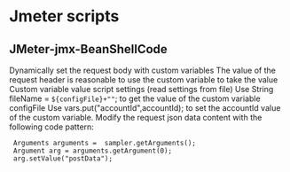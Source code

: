 # Jmeter scripts
## JMeter-jmx-BeanShellCode
Dynamically set the request body with custom variables
The value of the request header is reasonable to use the custom variable to take the value
Custom variable value script settings (read settings from file)
Use String fileName = `${configFile}+""`; to get the value of the custom variable configFile
Use vars.put("accountId",accountId); to set the accountId value of the custom variable.
Modify the request json data content with the following code pattern:
```
 Arguments arguments =  sampler.getArguments();
 Argument arg = arguments.getArgument(0);
 arg.setValue("postData");
 ```